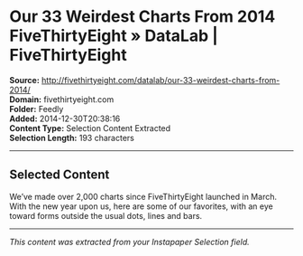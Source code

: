 # Our 33 Weirdest Charts From 2014 FiveThirtyEight » DataLab | FiveThirtyEight

**Source:** http://fivethirtyeight.com/datalab/our-33-weirdest-charts-from-2014/  
**Domain:** fivethirtyeight.com  
**Folder:** Feedly  
**Added:** 2014-12-30T20:38:16  
**Content Type:** Selection Content Extracted  
**Selection Length:** 193 characters  


---

## Selected Content

We’ve made over 2,000 charts since FiveThirtyEight launched in March. With the new year upon us, here are some of our favorites, with an eye toward forms outside the usual dots, lines and bars.

---

*This content was extracted from your Instapaper Selection field.*